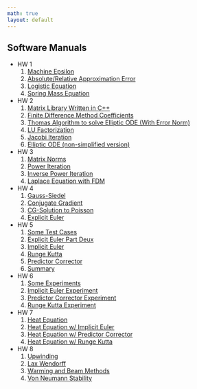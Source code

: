 ```yaml
---
math: true
layout: default
---
```


## Software Manuals

* HW 1
  1. [Machine Epsilon](./epsilon)
  2. [Absolute/Relative Approximation Error](./error)
  3. [Logistic Equation](./logistic)
  4. [Spring Mass Equation](./springmass)
* HW 2
  1. [Matrix Library Written in C++](./matrix)
  2. [Finite Difference Method Coefficients](./finiteDiffCoeffs)
  3. [Thomas Algorithm to solve Elliptic ODE (With Error Norm)](./thomas)
  4. [LU Factorization](./lu)
  5. [Jacobi Iteration](./jacobi)
  6. [Elliptic ODE (non-simplified version)](./ellipticWithK)
* HW 3
  1. [Matrix Norms](./matrixNorm)
  2. [Power Iteration](./powerIteration)
  3. [Inverse Power Iteration](./inverseIteration)
  4. [Laplace Equation with FDM](./laplace)
* HW 4
  1. [Gauss-Siedel](./gaussSiedel)
  2. [Conjugate Gradient](./conjugateGradient)
  3. [CG-Solution to Poisson](./cgPoisson)
  4. [Explicit Euler](./explicitEuler)
* HW 5
  1. [Some Test Cases](./testCases)
  2. [Explicit Euler Part Deux](./explicitEulerDeux)
  3. [Implicit Euler](./implicitEuler)
  4. [Runge Kutta](./rungeKutta)
  5. [Predictor Corrector](./predictorCorrector)
  6. [Summary](./iterativeMethodsSummary)
* HW 6
  1. [Some Experiments](./numericalExperiments)
  2. [Implicit Euler Experiment](./implicitExperiment)
  3. [Predictor Corrector Experiment](./predictorExperiment)
  4. [Runge Kutta Experiment](./rungeExperiment)
* HW 7
  1. [Heat Equation](./heatEquation)
  2. [Heat Equation w/ Implicit Euler](./eulerHeat)
  3. [Heat Equation w/ Predictor Corrector](./predictorHeat)
  4. [Heat Equation w/ Runge Kutta](./rungeHeat)
* HW 8
  1. [Upwinding](./upwinding)
  2. [Lax Wendorff](./laxWendorff)
  3. [Warming and Beam Methods](./warmingBeam)
  4. [Von Neumann Stability](./vonNeumann)
